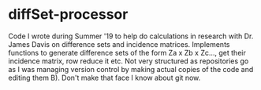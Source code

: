 # diffSet-processor
Code I wrote during Summer '19 to help do calculations in research with Dr. James Davis on difference sets and incidence matrices. 
Implements functions to generate difference sets of the form Za x Zb x Zc..., get their incidence matrix, row reduce it etc. 
Not very structured as repositories go as I was managing version control by making actual copies of the code and editing them B). Don't make that face I know about git now.
